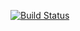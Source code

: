 [![Build Status](https://9ac5e52f236b.ngrok-free.app/buildStatus/icon?job=SpringBoot-CI-CD)](https://9ac5e52f236b.ngrok-free.app/job/SpringBoot-CI-CD/)
